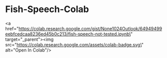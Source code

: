 # Fish-Speech-Colab
<a href=\"https://colab.research.google.com/gist/None1024Outlook/64949499eebfcedcaa8236ed45b0c213/fish-speech-not-tested.ipynb\" target=\"_parent\"><img src=\"https://colab.research.google.com/assets/colab-badge.svg\" alt=\"Open In Colab\"/></a>
